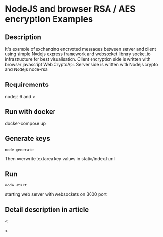 NodeJS and browser RSA / AES encryption Examples
================================================

Description
------------
It's example of exchanging encrypted  messages between server and client using simple
Nodejs express framework and websocket library socket.io infrastructure for best visualisation.
Client encryption side is written with browser javascript Web CryptoApi.
Server side is written with Nodejs crypto and Nodejs node-rsa

Requirements
------------
nodejs 6 and >

Run with docker
------------------
docker-compose up

Generate keys
---------------
~~~~~~~~~~~~~~~~~~
node generate
~~~~~~~~~~~~~~~~~~
Then overwrite textarea key values in static/index.html

Run
---
~~~~~~~~~~~~~~~~~~
node start
~~~~~~~~~~~~~~~~~~
starting web server with websockets on 3000 port

Detail description in article
-------------------
<<article url>>



